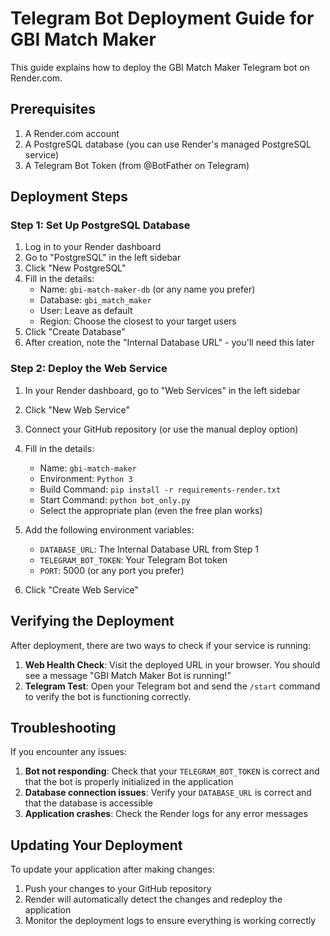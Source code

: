 # Telegram Bot Deployment Guide for GBI Match Maker

This guide explains how to deploy the GBI Match Maker Telegram bot on Render.com.

## Prerequisites

1. A Render.com account
2. A PostgreSQL database (you can use Render's managed PostgreSQL service)
3. A Telegram Bot Token (from @BotFather on Telegram)

## Deployment Steps

### Step 1: Set Up PostgreSQL Database

1. Log in to your Render dashboard
2. Go to "PostgreSQL" in the left sidebar
3. Click "New PostgreSQL"
4. Fill in the details:
   - Name: `gbi-match-maker-db` (or any name you prefer)
   - Database: `gbi_match_maker`
   - User: Leave as default
   - Region: Choose the closest to your target users
5. Click "Create Database"
6. After creation, note the "Internal Database URL" - you'll need this later

### Step 2: Deploy the Web Service

1. In your Render dashboard, go to "Web Services" in the left sidebar
2. Click "New Web Service"
3. Connect your GitHub repository (or use the manual deploy option)
4. Fill in the details:
   - Name: `gbi-match-maker`
   - Environment: `Python 3`
   - Build Command: `pip install -r requirements-render.txt`
   - Start Command: `python bot_only.py`
   - Select the appropriate plan (even the free plan works)

5. Add the following environment variables:
   - `DATABASE_URL`: The Internal Database URL from Step 1
   - `TELEGRAM_BOT_TOKEN`: Your Telegram Bot token
   - `PORT`: 5000 (or any port you prefer)

6. Click "Create Web Service"

## Verifying the Deployment

After deployment, there are two ways to check if your service is running:

1. **Web Health Check**: Visit the deployed URL in your browser. You should see a message "GBI Match Maker Bot is running!"
2. **Telegram Test**: Open your Telegram bot and send the `/start` command to verify the bot is functioning correctly.

## Troubleshooting

If you encounter any issues:

1. **Bot not responding**: Check that your `TELEGRAM_BOT_TOKEN` is correct and that the bot is properly initialized in the application
2. **Database connection issues**: Verify your `DATABASE_URL` is correct and that the database is accessible
3. **Application crashes**: Check the Render logs for any error messages

## Updating Your Deployment

To update your application after making changes:

1. Push your changes to your GitHub repository
2. Render will automatically detect the changes and redeploy the application
3. Monitor the deployment logs to ensure everything is working correctly